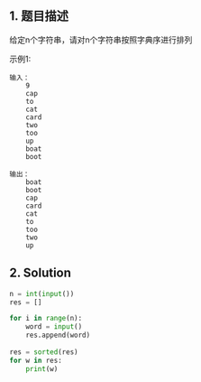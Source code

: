 ## 1. 题目描述

给定n个字符串，请对n个字符串按照字典序进行排列

示例1:

```
输入：
    9
    cap
    to
    cat
    card
    two
    too
    up
    boat
    boot
    
输出：
    boat
    boot
    cap
    card
    cat
    to
    too
    two
    up
```



## 2. Solution

```python
n = int(input())
res = []

for i in range(n):
    word = input()
    res.append(word)
    
res = sorted(res)
for w in res:
    print(w)
```

